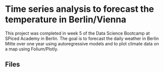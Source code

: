 # Time series analysis to forecast the temperature in Berlin/Vienna

This project was completed in week 5 of the Data Science Bootcamp at SPiced Academy in Berlin. The goal is to forecast the daily weather in Berlin Mitte over one year using autoregressive models and to plot climate data on a map using Folium/Plotly.

## Files
